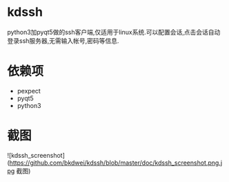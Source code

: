 # kdssh
python3加pyqt5做的ssh客户端,仅适用于linux系统.可以配置会话,点击会话自动登录ssh服务器,无需输入帐号,密码等信息.

# 依赖项
- pexpect
- pyqt5
- python3

# 截图
![kdssh_screenshot](https://github.com/bkdwei/kdssh/blob/master/doc/kdssh_screenshot.png.jpg 截图)
